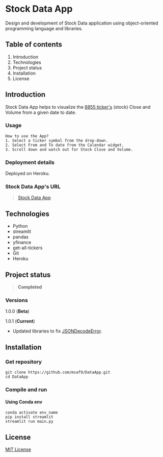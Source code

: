 # Stock Data App
Design and development of Stock Data application using object-oriented programming language and libraries.

## Table of contents
1. Introduction
2. Technologies
3. Project status
4. Installation
5. License

## Introduction
Stock Data App helps to visualize the [8855 ticker's](tickers.csv 'Tickers') (stock) Close and Volume from a given date to date.

### Usage
```
How to use the App?
1. Select a ticker symbol from the drop-down.
2. Select From and To date from the Calendar widget.
3. Scroll down and watch out for Stock Close and Volume.
```

### Deployment details
Deployed on Heroku.

### Stock Data App's URL 
> [Stock Data App](https://stock-data-app-streamlit.herokuapp.com/ 'Stock Data App')

## Technologies
- Python
- streamlit
- pandas
- yfinance
- get-all-tickers
- Git
- Heroku

## Project status
> **Completed**

### Versions
1.0.0 (**Beta**)

1.0.1 (**Current**)
- Updated libraries to fix [JSONDecodeError](https://discuss.streamlit.io/t/json-decoder-jsondecodeerror/14830).

## Installation
### Get repository
```git
git clone https://github.com/msaf9/DataApp.git
cd DataApp
```

### Compile and run
#### Using Conda env
```conda
conda activate env_name
pip install streamlit
streamlit run main.py
```

## License
[MIT License](LICENSE)
